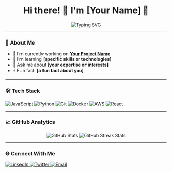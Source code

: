 <h1 align="center">Hi there! 👋 I'm [Your Name] 🌟</h1>

<p align="center">
  <img src="https://readme-typing-svg.demolab.com?font=Fira+Code&size=22&duration=4000&pause=1000&color=6FC6E2&width=435&lines=Passionate+Developer+💻;Open+Source+Contributor+🌍;Tech+Enthusiast+🚀;Always+Learning+📚" alt="Typing SVG" />
</p>

---

### 🌟 About Me
- 🔭 I’m currently working on **[Your Project Name](https://github.com/yourusername/project-name)**  
- 🌱 I’m learning **[specific skills or technologies]**  
- 💬 Ask me about **[your expertise or interests]**  
- ⚡ Fun fact: **[a fun fact about you]**  

---

### 🛠️ Tech Stack  
<p align="left">
  <img src="https://img.shields.io/badge/Code-JavaScript-informational?style=flat&logo=javascript&color=F7DF1E" alt="JavaScript" />
  <img src="https://img.shields.io/badge/Code-Python-informational?style=flat&logo=python&color=3776AB" alt="Python" />
  <img src="https://img.shields.io/badge/Tools-Git-informational?style=flat&logo=git&color=F05032" alt="Git" />
  <img src="https://img.shields.io/badge/Tools-Docker-informational?style=flat&logo=docker&color=2496ED" alt="Docker" />
  <img src="https://img.shields.io/badge/Cloud-AWS-informational?style=flat&logo=amazon-aws&color=FF9900" alt="AWS" />
  <img src="https://img.shields.io/badge/Framework-React-informational?style=flat&logo=react&color=61DAFB" alt="React" />
</p>

---

### 📈 GitHub Analytics  
<p align="center">
  <img src="https://github-readme-stats.vercel.app/api?username=yourusername&show_icons=true&theme=radical" alt="GitHub Stats" />
  <img src="https://github-readme-streak-stats.herokuapp.com/?user=yourusername&theme=radical" alt="GitHub Streak Stats" />
</p>

---

### 🌐 Connect With Me  
<p align="left">
  <a href="https://linkedin.com/in/yourusername" target="_blank">
    <img src="https://img.shields.io/badge/LinkedIn-blue?style=flat&logo=linkedin&logoColor=white" alt="LinkedIn" />
  </a>
  <a href="https://twitter.com/yourusername" target="_blank">
    <img src="https://img.shields.io/badge/Twitter-blue?style=flat&logo=twitter&logoColor=white" alt="Twitter" />
  </a>
  <a href="mailto:your.email@example.com">
    <img src="https://img.shields.io/badge/Email-red?style=flat&logo=gmail&logoColor=white" alt="Email" />
  </a>
</p>
